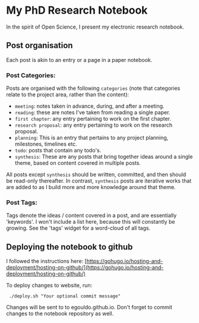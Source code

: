 # My PhD Research Notebook

In the spirit of Open Science, I present my electronic research notebook.

## Post organisation

Each post is akin to an entry or a page in a paper notebook. 

### Post Categories:

Posts are organised with the following `categories` (note that categories relate to the project area, rather than the content):

- `meeting`: notes taken in advance, during, and after a meeting.
- `reading`: these are notes I've taken from reading a single paper. 
- `first chapter`: any entry pertaining to work on the first chapter.
- `research proposal`: any entry pertaining to work on the research proposal.
- `planning`: This is an entry that pertains to any project planning, milestones, timelines etc.
- `todo`: posts that contain any todo's.
- `synthesis`: These are any posts that bring together ideas around a single theme, based on content covered in multiple posts.

All posts except `synthesis` should be written, committed, and then should be read-only thereafter. In contrast, `synthesis` posts are iterative works that are added to as I build more and more knowledge around that theme.

### Post Tags:

Tags denote the ideas / content covered in a post, and are essentially 'keywords'. I won't include a list here, because this will constantly be growing. See the 'tags' widget for a word-cloud of all tags.

## Deploying the notebook to github

I followed the instructions here: [https://gohugo.io/hosting-and-deployment/hosting-on-github/](https://gohugo.io/hosting-and-deployment/hosting-on-github/)

To deploy changes to website, run:
```
 ./deploy.sh "Your optional commit message" 
```
Changes will be sent to to egouldo.github.io. Don't forget to commit changes to the notebook repository as well.
